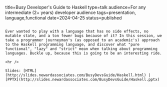 title=Busy Developer's Guide to Haskell
type=talk
audience=For any intermediate (2+ years) developer audience
tags=presentation, language,functional
date=2024-04-25
status=published
~~~~~~

Ever wanted to play with a language that has no side effects, no mutable state, and a ton fewer bugs because of it? In this session, we take a programmer journeyman's (as opposed to an academic's) approach to the Haskell programming language, and discover what "pure functional", "lazy" and "strict" mean when talking about programming languages. Buckle up, because this is going to be an interesting ride.
    
<hr />

Slides: [HTML](http://slides.newardassociates.com/BusyDevsGuide/Haskell.html) | [PPTX](http://slides.newardassociates.com/BusyDevsGuide/Haskell.pptx)
